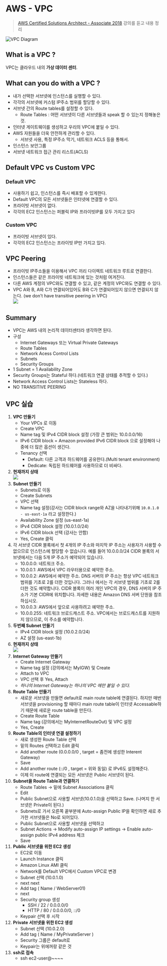 # AWS - VPC
>[AWS Certified Solutions Architect - Associate 2018](https://www.udemy.com/aws-certified-solutions-architect-associate/) 강의를 듣고 내용 정리  

![VPC Diagram](https://github.com/Integerous/TIL/blob/master/AWS/img/VPCdiagram.png?raw=true)
## What is a VPC ?
VPC는 클라우드 내의 **가상 데이터 센터**.

## What can you do with a VPC ?
- 내가 선택한 서브넷에 인스턴스를 실행할 수 있다.
- 각각의 서브넷에 커스텀 IP주소 범위를 할당할 수 있다.
- 서브넷 간의 Route tables를 설정할 수 있다.
  - Route Tables : 어떤 서브넷이 다른 서브넷들과 speak 할 수 있는지 정해놓은 것.
- 인터넷 게이트웨이를 생성하고 우리의 VPC에 붙일 수 있다.
- AWS 자원들을 더욱 안전하게 관리할 수 있다.
  - 서브넷 사용, 특정 IP주소 막기, 네트워크 ACLS 등을 통해서.
- 인스턴스 보안그룹
- 서브넷 네트워크 접근 관리 리스트(ACLS)

## Default VPC vs Custom VPC

### Default VPC
- 사용하기 쉽고, 인스턴스를 즉시 배포할 수 있게한다.
- Default VPC의 모든 서브넷들은 인터넷에 연결할 수 있다.
- 프라이빗 서브넷이 없다.
- 각각의 EC2 인스턴스는 퍼블릭 IP와 프라이빗IP를 모두 가지고 있다

### Custom VPC
- 프라이빗 서브넷이 있다.
- 각각의 EC2 인스턴스는 프라이빗 IP만 가지고 있다.

## VPC Peering
- 프라이빗 IP주소들을 이용해서 VPC 끼리 다이렉트 네트워크 루트로 연결한다.
- 인스턴스들은 같은 프라이빗 네트워크에 있는 것처럼 여겨진다.
- 다른 AWS 계정의 VPC와도 연결할 수 있고, 같은 계정의 VPC와도 연결할 수 있다.
- VPC A와 B, A와 C가 연결되어있어도 B와 C가 연결되어있지 않으면 연결되지 않는다. (we don't have transitive peering in VPC)  
![](https://github.com/Integerous/TIL/blob/master/AWS/img/VPCtransitivePeering.png?raw=true)

## Summary
- VPC는 AWS 내의 논리적 데이터센터라 생각하면 된다.
- 구성
  - Internet Gateways 또는 Virtual Private Gateways
  - Route Tables
  - Network Acess Control Lists
  - Subnets
  - Security Groups
- 1 Subnet = 1 Availability Zone
- Security Groups는 Stateful 하다.(네트워크 연결 상태를 추적할 수 있다.)
- Network Access Control Lists는 Stateless 하다.
- NO TRANSITIVE PEERING

## VPC 실습
1. **VPC 만들기**
    - Your VPCs 로 이동
    - Create VPC
    - Name tag 및 IPv4 CIDR block 설정 (가장 큰 범위는 10.0.0.0/16)
    - IPv6 CIDR block = Amazon provided IPv6 CIDR block 으로 설정해야 나중에 더 많은 옵션이 생긴다.
    - Tenancy 선택
      - Default: 다른 고객과 하드웨어를 공유한다.(Multi tenant environment)
      - Dedicate: 독립된 하드웨어를 사용하므로 더 비싸다.  
2. **현재까지 상태**  
![](https://github.com/Integerous/TIL/blob/master/AWS/img/VPC%20with%20Public%20&%20Private%20Subnet1.png?raw=true)
3. **Subnet 만들기**
    - Subnets로 이동
    - Create Subnets
    - VPC 선택
    - Name tag 설정(강사는 CIDR block range와 AZ을 나타내기위해 `10.0.1.0 - us-east-1a` 라고 설정한다.)
    - Availability Zone 설정 (us-east-1a)
    - IPv4 CIDR block 설정 (10.0.1.0/24)
    - IPv6 CIDR block 선택 (강사는 안함)
    - Yes, Create 클릭
4. 각 서브넷 CIDR 블록에서 첫 4개의 IP 주소와 마지막 IP 주소는 사용자가 사용할 수 없으므로 인스턴스에 할당할 수 없습니다. 예를 들어 10.0.0.0/24 CIDR 블록의 서브넷에서는 다음 5개 IP 주소가 예약되어 있습니다.
    - 10.0.0.0: 네트워크 주소.
    - 10.0.0.1: AWS에서 VPC 라우터용으로 예약한 주소.
    - 10.0.0.2: AWS에서 예약한 주소. DNS 서버의 IP 주소는 항상 VPC 네트워크 범위를 기초로 2를 더한 것입니다. 그러나 에서는 각 서브넷 범위를 기초로 2를 더한 것도 예약합니다. CIDR 블록이 여러 개인 VPC의 경우, DNS 서버의 IP 주소가 기본 CIDR에 위치합니다. 자세한 내용은 Amazon DNS 서버 단원을 참조하십시오.
    - 10.0.0.3: AWS에서 앞으로 사용하려고 예약한 주소.
    - 10.0.0.255: 네트워크 브로드캐스트 주소. VPC에서는 브로드캐스트를 지원하지 않으므로, 이 주소를 예약합니다.
5. **두번째 Subnet 만들기**
    - IPv4 CIDR block 설정 (10.0.2.0/24)
    - AZ 설정 (us-east-1b)
6. **현재까지 상태**    
![](https://github.com/Integerous/TIL/blob/master/AWS/img/VPC%20with%20Public%20&%20Private%20Subnet2.png?raw=true)
7. **Internet Gateway 만들기**
    - Create Internet Gateway
    - Name tag 설정 (강의에서는 MyIGW) 및 Create
    - Attach to VPC
    - VPC 선택 후 Yes, Attach
    - *하나의 Internet Gateway는 하나의 VPC 에만 붙일 수 있다.*
8. **Route Table 만들기**
    - 새로운 서브넷을 만들면 default로 main route table에 연결된다. 하지만 매번 서브넷을 provisioning 할 때마다 main route table이 인터넷 Accessable하기 때문에 새로운 route table을 만든다.
    - Create Route Table
    - Name tag (강의에서는 MyInternetRouteOut) 및 VPC 설정
    - Yes, Create
9. **Route Table의 인터넷 연결 설정하기**
    - 새로 생성한 Route Table 선택
    - 밑의 Routes 선택하고 Edit 클릭
    - Add another route (0.0.0.0/0 , target = 좀전에 생성한 Interent Gateway)
    - Save
    - Add another route (::/0 , target = 위와 동일) 로 IPv6도 설정해준다.
    - 이제 이 route에 연결되는 모든 서브넷은 Public 서브넷이 된다.
10. **Subnet을 Route Table과 연결하기**
    - Route Tables -> 밑에 Subnet Associations 클릭
    - Edit
    - Public Subnet으로 사용할 서브넷(10.0.1.0)을 선택하고 Save. (나머지 한 서브넷은 Private이 된다.)
    - Subnets로 가서 오른쪽 끝부분에 Auto-assign Public IP을 확인하면 새로 추가한 서브넷들은 No로 되어있다.
    - Public Subnet으로 사용할 서브넷을 선택하고
    - Subnet Actions -> Modify auto-assign IP settings -> Enable auto-assign public IPv4 address 체크
    - Save
11. **Public 서브넷을 위한 EC2 생성**
    - EC2로 이동
    - Launch Instance 클릭
    - Amazon Linux AMI 클릭
    - Network를 Default VPC에서 Custom VPC로 변경
    - Subnet 선택 (10.0.1.0) 
    - next next
    - Add tag ( Name / WebServer01)
    - next
    - Security group 생성
      - SSH / 22 / 0.0.0.0/0
      - HTTP / 80 / 0.0.0.0/0, ::/0
    - Keypair 선택 후 시작
12. **Private 서브넷을 위한 EC2 생성**
    - Subnet 선택 (10.0.2.0)
    - Add tag ( Name / MyPrivateServer )
    - Security 그룹은 default로
    - Keypair는 위에꺼랑 같은 것
13. **ssh로 접속**
    - ssh ec2-user@~~~~
